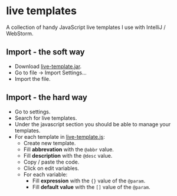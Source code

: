 # live templates

A collection of handy JavaScript live templates I use with IntelliJ / WebStorm.

## Import - the soft way

- Download [live-template.jar](live-template.jar).
- Go to file -> Import Settings...
- Import the file.

## Import - the hard way

 - Go to settings.
 - Search for live templates.
 - Under the javascript section you should be able to manage your templates.
 - For each template in [live-template.js](live-template.js):
   - Create new template.
   - Fill **abbrevation** with the `@abbr` value.
   - Fill **description** with the `@desc` value.
   - Copy / paste the code.
   - Click on edit variables.
   - For each variable:
     - Fill **expression** with the `{}` value of the `@param`.
     - Fill **default value** with the `[]` value of the `@param`.
